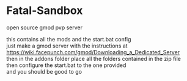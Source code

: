 # Fatal-Sandbox
open source gmod pvp server

this contains all the mods and the start.bat config <br>
just make a gmod server with the instructions at https://wiki.facepunch.com/gmod/Downloading_a_Dedicated_Server <br>
then in the addons folder place all the folders contained in the zip file <br>
then configure the start.bat to the one provided  <br>
and you should be good to go
